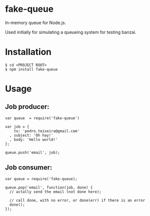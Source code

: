 # fake-queue

In-memory queue for Node.js.

Used initially for simulating a queueing system for testing banzai.

# Installation

    $ cd <PROJECT ROOT>
    $ npm install fake-queue

# Usage

## Job producer:

    var queue  = require('fake-queue')

    var job = {
        to: 'pedro.teixeira@gmail.com'
      , subject: 'Oh hay!'
      , body: 'Hello world!'
    };

    queue.push('email', job);


## Job consumer:

    var queue = require('fake-queue);

    queue.pop('email', function(job, done) {
      // actally send the email (not done here);

      // call done, with no error, or done(err) if there is an error
      done();
    });
